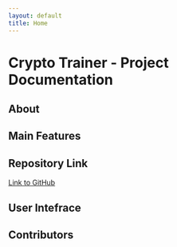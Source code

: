 ```yaml
---
layout: default
title: Home
---
```


# Crypto Trainer - Project Documentation
## About


## Main Features

## Repository Link
[Link to GitHub](https://github.com/fpmi-pmvs2025/pmvs11b-lab8-svobodnaya)

## User Intefrace



## Contributors

